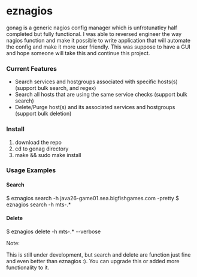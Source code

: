 # eznagios

gonag is a generic nagios config manager which is unfrotunatley half completed but fully functional. 
I was able to reversed engineer the way nagios function and make it possible to write application that will automate the config and make it more user friendly.
This was suppose to have a GUI and hope someone will take this and continue this project.

### Current Features 
- Search services and hostgroups associated with specific hosts(s) (support bulk search, and regex)
- Search all hosts that are using the same service checks (support bulk search)
- Delete/Purge host(s) and its associated services and hostgroups (support bulk deletion)

### Install
1. download the repo
2. cd to gonag directory 
3. make && sudo make install


### Usage Examples
#### Search
$ eznagios search -h java26-game01.sea.bigfishgames.com -pretty
$ eznagios search -h mts-.* 

#### Delete 
$ eznagios delete -h mts-.* --verbose


Note:

This is still under development, but search and delete are function just fine and even better than eznagios :). 
You can upgrade this or added more functionality to it.
